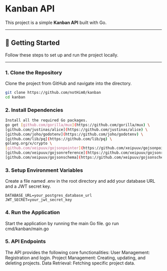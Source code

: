 # Kanban API

This project is a simple **Kanban API** built with Go.

---

## 🚀 Getting Started

Follow these steps to set up and run the project locally.

---

### 1. Clone the Repository

Clone the project from GitHub and navigate into the directory.

```bash
git clone https://github.com/notHim0/kanban
cd kanban
```

### 2. Install Dependencies

```bash
Install all the required Go packages.
go get [github.com/gorilla/mux](https://github.com/gorilla/mux) \
[github.com/justinas/alice](https://github.com/justinas/alice) \
[github.com/joho/godotenv](https://github.com/joho/godotenv) \
[github.com/lib/pq](https://github.com/lib/pq) \
golang.org/x/crypto \
[github.com/xeipuuv/gojsonpointer](https://github.com/xeipuuv/gojsonpointer) \
[github.com/xeipuuv/gojsonreference](https://github.com/xeipuuv/gojsonreference) \
[github.com/xeipuuv/gojsonschema](https://github.com/xeipuuv/gojsonschema)
```

### 3. Setup Environment Variables

Create a file named .env in the root directory and add your database URL and a JWT secret key.

```
DATABASE_URL=your_postgres_database_url
JWT_SECRET=your_jwt_secret_key
```

### 4. Run the Application

Start the application by running the main Go file.
go run cmd/kanban/main.go

### 5. API Endpoints

The API provides the following core functionalities:
User Management: Registration and login.
Project Management: Creating, updating, and deleting projects.
Data Retrieval: Fetching specific project data.
